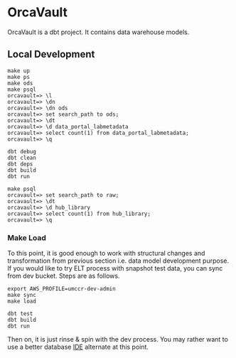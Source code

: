# OrcaVault

OrcaVault is a dbt project. It contains data warehouse models.

## Local Development

```
make up
make ps
make ods
make psql
orcavault=> \l
orcavault=> \dn
orcavault=> \dn ods
orcavault=> set search_path to ods;
orcavault=> \dt
orcavault=> \d data_portal_labmetadata
orcavault=> select count(1) from data_portal_labmetadata;
orcavault=> \q
```

```
dbt debug
dbt clean
dbt deps
dbt build
dbt run
```

```
make psql
orcavault=> set search_path to raw;
orcavault=> \dt
orcavault=> \d hub_library
orcavault=> select count(1) from hub_library;
orcavault=> \q
```

### Make Load

To this point, it is good enough to work with structural changes and transformation from previous section i.e. data model development purpose. If you would like to try ELT process with snapshot test data, you can sync from dev bucket. Steps are as follows.

```
export AWS_PROFILE=umccr-dev-admin
make sync
make load
```

```
dbt test
dbt build
dbt run
```

Then on, it is just rinse & spin with the dev process. You may rather want to use a better database [IDE](../dev/README.md) alternate at this point.
